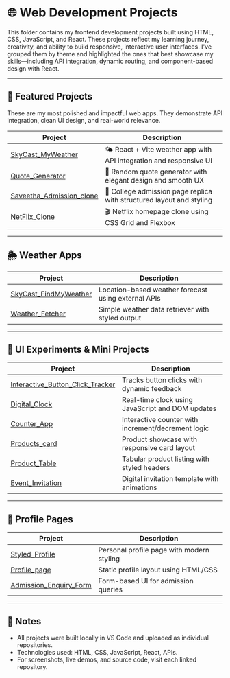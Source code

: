 # 🌐 Web Development Projects

This folder contains my frontend development projects built using HTML, CSS, JavaScript, and React. These projects reflect my learning journey, creativity, and ability to build responsive, interactive user interfaces. I've grouped them by theme and highlighted the ones that best showcase my skills—including API integration, dynamic routing, and component-based design with React.

---

## 🌟 Featured Projects

These are my most polished and impactful web apps. They demonstrate API integration, clean UI design, and real-world relevance.

| Project | Description |
|--------|-------------|
| [SkyCast_MyWeather](https://github.com/NMRohith/SkyCast_MyWeather) | 🌤️ React + Vite weather app with API integration and responsive UI |
| [Quote_Generator](https://github.com/NMRohith/Quote_Generator) | 🧠 Random quote generator with elegant design and smooth UX |
| [Saveetha_Admission_clone](https://github.com/NMRohith/Saveetha_Admission_clone) | 🏫 College admission page replica with structured layout and styling |
| [NetFlix_Clone](https://github.com/NMRohith/NetFlix_Clone) | 🎬 Netflix homepage clone using CSS Grid and Flexbox |

---

## 🌦️ Weather Apps

| Project | Description |
|--------|-------------|
| [SkyCast_FindMyWeather](https://github.com/NMRohith/SkyCast_FindMyWeather) | Location-based weather forecast using external APIs |
| [Weather_Fetcher](https://github.com/NMRohith/Weather_Fetcher) | Simple weather data retriever with styled output |

---

## 🧪 UI Experiments & Mini Projects

| Project | Description |
|--------|-------------|
| [Interactive_Button_Click_Tracker](https://github.com/NMRohith/Interactive_Button_Click_Tracker) | Tracks button clicks with dynamic feedback |
| [Digital_Clock](https://github.com/NMRohith/Digital_Clock) | Real-time clock using JavaScript and DOM updates |
| [Counter_App](https://github.com/NMRohith/Counter_App) | Interactive counter with increment/decrement logic |
| [Products_card](https://github.com/NMRohith/Products_card) | Product showcase with responsive card layout |
| [Product_Table](https://github.com/NMRohith/Product_Table) | Tabular product listing with styled headers |
| [Event_Invitation](https://github.com/NMRohith/Event_Invitation) | Digital invitation template with animations |

---

## 👤 Profile Pages

| Project | Description |
|--------|-------------|
| [Styled_Profile](https://github.com/NMRohith/Styled_Profile) | Personal profile page with modern styling |
| [Profile_page](https://github.com/NMRohith/Profile_page) | Static profile layout using HTML/CSS |
| [Admission_Enquiry_Form](https://github.com/NMRohith/Admission_Enquiry_Form) | Form-based UI for admission queries |

---

## 📝 Notes

- All projects were built locally in VS Code and uploaded as individual repositories.
- Technologies used: HTML, CSS, JavaScript, React, APIs.
- For screenshots, live demos, and source code, visit each linked repository.
